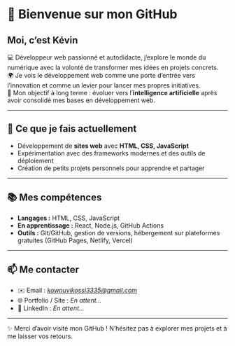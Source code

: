 # 👋 Bienvenue sur mon GitHub

## Moi, c’est Kévin

💻 Développeur web passionné et autodidacte, j’explore le monde du numérique avec la volonté de transformer mes idées en projets concrets.  
🌍 Je vois le développement web comme une porte d’entrée vers l’innovation et comme un levier pour lancer mes propres initiatives.  
🎯 Mon objectif à long terme : évoluer vers l’**intelligence artificielle** après avoir consolidé mes bases en développement web.

---

## 🚀 Ce que je fais actuellement
- Développement de **sites web** avec **HTML, CSS, JavaScript**  
- Expérimentation avec des frameworks modernes et des outils de déploiement  
- Création de petits projets personnels pour apprendre et partager  

---

## 📚 Mes compétences
- **Langages :** HTML, CSS, JavaScript  
- **En apprentissage :** React, Node.js, GitHub Actions  
- **Outils :** Git/GitHub, gestion de versions, hébergement sur plateformes gratuites (GitHub Pages, Netlify, Vercel)

---

## 📫 Me contacter
- ✉️ Email : *kowouvikossi3335@gmail.com*  
- 🌐 Portfolio / Site : *En attent...*  
- 💼 LinkedIn : *En attent...*  

---

✨ Merci d’avoir visité mon GitHub ! N’hésitez pas à explorer mes projets et à me laisser vos retours.
